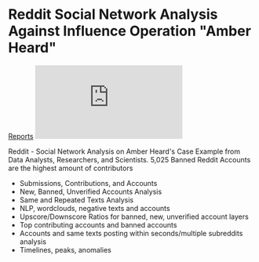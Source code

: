 # Reddit Social Network Analysis Against Influence Operation "Amber Heard"

[Reports](https://cutt.us/AH_reddit)
![alt text](https://cutt.us/qrcoder.php?size=180&qr=https://cutt.us/AH_reddit)

Reddit - Social Network Analysis on Amber Heard's Case Example from Data Analysts, Researchers, and Scientists.
5,025 Banned Reddit Accounts are the highest amount of contributors

- Submissions, Contributions, and Accounts
- New, Banned, Unverified Accounts Analysis
- Same and Repeated Texts Analysis
- NLP, wordclouds, negative texts and accounts
- Upscore/Downscore Ratios for banned, new, unverified account layers
- Top contributing accounts and banned accounts
- Accounts and same texts posting within seconds/multiple subreddits analysis
- Timelines, peaks, anomalies

